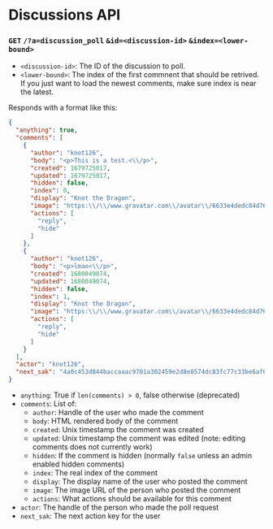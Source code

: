 # Discussions API

### `GET` `/?a=discussion_poll` `&id=<discussion-id>` `&index=<lower-bound>`

* `<discussion-id>`: The ID of the discussion to poll.
* `<lower-bound>`: The index of the first commnent that should be retrived. If you just want to load the newest comments, make sure index is near the latest.

Responds with a format like this:

```json
{
  "anything": true,
  "comments": [
    {
      "author": "knot126",
      "body": "<p>This is a test.<\\/p>",
      "created": 1679725017,
      "updated": 1679725017,
      "hidden": false,
      "index": 0,
      "display": "Knot the Dragon",
      "image": "https:\\/\\/www.gravatar.com\\/avatar\\/6633e4dedc84d76e34d3d711d9481b01?s=300&d=identicon",
      "actions": [
        "reply",
        "hide"
      ]
    },
    {
      "author": "knot126",
      "body": "<p>lmao<\\/p>",
      "created": 1680049074,
      "updated": 1680049074,
      "hidden": false,
      "index": 1,
      "display": "Knot the Dragon",
      "image": "https:\\/\\/www.gravatar.com\\/avatar\\/6633e4dedc84d76e34d3d711d9481b01?s=300&d=identicon",
      "actions": [
        "reply",
        "hide"
      ]
    }
  ],
  "actor": "knot126",
  "next_sak": "4a0c453d844baccaaac9701a302459e2d8e8574dc83fc77c33be6af03763e640"
}
```

* `anything`: True if `len(comments) > 0`, false otherwise (deprecated)
* `comments`: List of:
  * `author`: Handle of the user who made the comment
  * `body`: HTML rendered body of the comment
  * `created`: Unix timestamp the comment was created
  * `updated`: Unix timestamp the comment was edited (note: editing comments does not currently work)
  * `hidden`: If the comment is hidden (normally `false` unless an admin enabled hidden comments)
  * `index`: The real index of the comment
  * `display`: The display name of the user who posted the comment
  * `image`: The image URL of the person who posted the comment
  * `actions`: What actions should be available for this comment
* `actor`: The handle of the person who made the poll request
* `next_sak`: The next action key for the user
